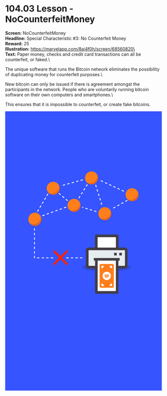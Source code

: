 # 104.03 Lesson - NoCounterfeitMoney

**Screen:** NoCounterfeitMoney\
**Headline:** Special Characteristic #3: No Counterfeit Money\
**Reward:** 25\
**Illustration:** https://marvelapp.com/8ai4f0h/screen/68560820\
\
**Text:** Paper money, checks and credit card transactions can all be counterfeit, or faked.\


The unique software that runs the Bitcoin network eliminates the possibility of duplicating money for counterfeit purposes.\


New bitcoin can only be issued if there is agreement amongst the participants in the network. People who are voluntarily running bitcoin software on their own computers and smartphones.\


This ensures that it is impossible to counterfeit, or create fake bitcoins.

![](../.gitbook/assets/image.png)
